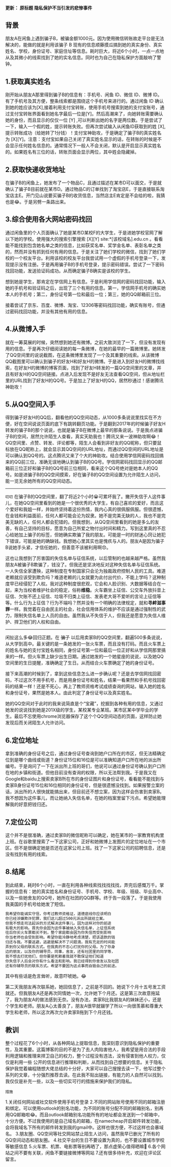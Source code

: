 #### 更新： 原标题 **隐私保护不当引发的悲惨事件**

## 背景

朋友A在闲鱼上遇到骗子B，被骗金额1000元。因为使用微信转账故走平台是无法解决的，能做的就是利用该骗子 B 现有的信息顺藤摸瓜搞到她的真实身份、真实姓名、学校，身份证号、家庭住址等信息。耗时巨大，将近6个小时，一点一点地从及其微小的线索找到了她的实名信息。同时也为自己在隐私保护方面敲响了警钟。

## 1.获取真实姓名

刚开始从朋友A那里得到骗子B的信息有：手机号、闲鱼 ID、微信 ID、微博 ID。有了手机号及其方便，整条线索都是围绕这个手机号来进行的。通过闲鱼 ID 确认到她的姓应该为[X],接着利用支付宝转账，使用手机号搜索到她的支付宝账号，通过支付宝转账界面看到她名字最后一位是[Y]。然后高潮来了，向她转账需要确认她的身份，而且显示的仅仅一位 [Y] ,可以判断出她的名字是两位数。于是尝试了一下，输入一个假的姓，提示转账失败。但再次尝试输入从闲鱼ID获取到的姓 [X],提示转账成功（给她转了1分钱）！支付宝神助攻，于是确定了骗子B的真实姓名为 [X]\[Y]。注意：支付宝如果自己关闭了真实姓名显示的话，在转账的时候是不会显示任何姓名信息的。通常情况下一般人不会关闭，默认是开启显示真实姓名的。如果姓名有三位的话，转账页面会显示两位，其中姓会隐藏掉。


## 2.获取快递收货地址

在骗子B的闲鱼上，她发布了一个物品C，且通过描述在某市D可以面交，于是就确认了骗子B目前就在某市D。通过物品C的订单找到了淘宝店E，于是直接联系淘宝店主E。开门见山说要买骗子B的收货信息，当然店主E肯定是不会给的啦，我猜也是😂。于是另劈一条路出来。

## 3.综合使用各大网站密码找回

通过闲鱼里的个人页面确认了她是某市D某校F的大学生，于是进她学校官网了解以下她的学校。使用强大的搜索引擎搜索 [X]\[Y] site:*[该校域名].edu.cn 。看看能不能找到包含她名单之类的信息，比如获奖名单、奖学金名单、表彰名单之类的，然而并没有抓到任何有用的信息。于是关注了她们学校的微信，找到了她们学校的一个校友平台。利用该校的校友平台我尝试用一个虚假的手机号登录一下，发现提示没有注册。于是再用骗子B的手机号登录，提示密码错误。尝试了一下密码找回功能，发送验证码成功。从而确定骗子B确实是该校的学生。

想到她是学生，那肯定在学信网上有信息。于是利用学信网的密码找回功能，输入她的手机号和验证码之后，出现了三个有用的信息。第一，学信网手机号的确实她本人的手机号；第二，身份证号第一位和最后一位；第三，她的QQ邮箱前三位。

接着尝试了京东、百度、微博、淘宝、12306等密码找回功能，确实有账号，但通过密码找回功能，并没有其他有用的信息。

## 4.从微博入手

就在一筹莫展的时候，突然想到她还有微博。之前大致浏览了一下，但没有发现有用的信息。于是再次仔细阅读她的每一条微博，在她的最早的一篇微博里。她转发了QQ空间里的说说截图，在这条微博里发现了一个及其重要的线索。从该微博QQ截图里可以确认到骗子的好友H和好友H的微博。于是进入到好友H的微博找线索，在好友H的微博的博客页面，找到了好友H转发的一篇QQ空间里的文章，并且有好友H的QQ空间链接。点进入后发现不是好友无法查看QQ空间，但从地址栏里的URL找到了好友H的QQ号。于是加上了好友H的QQ，居然秒通过！感谢腾讯神助攻！

## 5.从QQ空间入手

得到骗子好友H的QQ后，翻看他的QQ空间动态，从1000多条说说里找实在不方便，好在空间说说页面的底下有跳转翻页功能。于是翻到2017年的时候骗子好友H转发的骗子B的那个说说，也就是骗子B在微博上最早的那条说说。于是我点进骗子B的空间，居然允许陌生人查看，真实天助我也！腾讯又来一波神助攻啊😂！QQ空间里、点赞、转发、评论都等，陌生人会看到非好友的QQ昵称，但只要鼠标放在QQ昵称上，就会显示其QQ空间的URL地址，而通过QQ空间的URL地址是可以确认到QQ号的。这点腾讯又来了个大的神助攻。结合使用学信网密码找回搞来的QQ前三位，准确无误地确认到骗子B的QQ号。学信网密码找回显示的QQ邮箱前三位正好和骗子B的QQ号前三位相同，看来这个QQ号绝对是她本人的QQ号。如是进骗子B的QQ空间摸索，好在骗子B的QQ空间设置为允许陌生人访问，能一览无余她所有的QQ空间动态。

----
``叨叨``
在骗子B的QQ空间里，翻了将近2个小时😭可累坏我了。撇开失信于人这件事儿，在她QQ空间里看到的她是一个很优秀的大学生，有自己喜欢的爱好，而且这个爱好和我姐一样，并始终坚持着这份热情，我内心真的很佩服佩服。但很遗憾，在金钱和利益面前，任何人都可能会沦为奴隶。她不是完美无缺的人，我也不是完美无缺的人，任何人都会犯错的。但我想到，从QQ空间里看到的她是多么的友善，有自己坚持的目标，愿意为自己所爱之物付出时间和精力。写到这里真的不忍心给她加上骗子的标签，但她确实欺骗了我的朋友。可能是一时的财迷心窍让她犯下错误，可能是她的确缺钱。我想她心里其实也是愧疚与人的。朋友A是因为骗子B说她手头紧，才信任她的，但善意不该被利用啊😞。

这也让我想到了厉害国的失信名单与征信系统，以后管制的也越来越严格。虽然我朋友A被骗子B欺骗了，钱没了。但我还是坚决地反对这种失信名单与征信系统。一人失信全家遭殃，这种制度在专制国家只会沦为独裁政府控制人民的工具。难道老赖就应该受到欺负吗？难道老赖的儿女就要为此付出代价，不能上学吗？这种制度早已经侵犯了人权。我对这种制度很悲观，它会和人脸识别、大数据等结合在一起，来为当权者维护社会的稳定，俗称**维稳**。火车霸坐上征信、公交车外放抖音上征信、欠账不还上征信、垃圾不归类上征信、发表老大哥不爱听的言论上征信等等。什么行为上征信？行为不端吗？然并没有一个明确的法律规定，就和**寻衅滋事罪**一样。我觉着在自由民主的社会，社会信用体系的维护不应该是通过强制性的武力，限制失信名单上人员的自由。虽然我从不失信于人，但我还是愿意为失信人维护、捍卫他们的人权和自由。

----

闲扯这么多😂回归正题。在 ~~骗子~~ 以后用卖家B的QQ空间里，翻遍500多条说说，从大学到高中。最关键的是一条她发的一张火车票，而且没有打码。而且火车票上的姓名与她的支付宝姓名相同，身份证号第一位和最后一位正好和从学信网那里搞来的一样。但火车票上缺少出生日期。通过她发的一个她星座的说说，以及她QQ空间里的生日提醒，准确确定了生日。从而结合火车票确定了她的身份证号。

接下来高潮的时候到了，拿到这些信息怎么进一步确认呢？还是去学信网找回密码，不过这次不用手机号，而是用身份证号和姓名，结果一看果然和手机号找回密码的结果一样！还是不死心，再上了教师资格考试成绩查询的网站，输入她的姓名和身份证号，果然是她本人。由此判定了身份证号以及真实姓名。

她的QQ空间对于此时的我来说简直是个“宝藏”，挖掘到各种有用的信息，又通过她发的说说找到她是201X级的学生，某校某专业某班。某市区某中学毕业的学生。最后不忘使用chrome浏览器保存了这个个QQ空间动态的页面，这样防止她发现后而关闭陌生人允许访问。

## 6.定位地址

拿到准确的身份证号之后，通过身份证号查询到她户口所在的市区，但无法精确定位到是哪个曲线或街道？身份证15位和16位是可以准确知道户口所在地的派出所编号。于是询问了一下在派出所上班的哥们，他说可以通过身份证号确认到户口所在地的乡镇和街道。但他目前没有查询的权限，所以无法帮到我。于是我又在Google和baidu上搜索卖家B所在市的身份证图片和身份证号，看看能不能找到与卖家B身份证号15位和16位相同的身份证号，但是很遗憾没找到。如果报警立案的话，派出所的人很快就能搞出来，但目前还不想立案，因为这样会伤害到卖家B。我不想因为这件事儿，而让她纳入失信名单，在她的档案里留下污点。希望她能理解我的好意把钱归还。

## 7.定位公司

这个并不是很准确，通过卖家B的微信昵称可以确定，她在某市的一家教育机构里上班。在谷歌里搜索了一下这家公司，正好和她微博上发图片的定位地址在一个市区。但不是很确定她是否还在这家公司上班。找了一下这家公司的招聘信息，还是没有找到有用的线索。

## 8.结尾

到此结束，耗时6个小时，一直在利用各种线索找找找找找，弄完后感慨万千。掌握的信息有：她的真实姓名和身份证号、手机号、学校、年级、班级、毕业高中、以及一些她舍友的QQ号，她所在社团的QQ群等。终于告一段落了。于是我使用我美国的手机号给她发了短信。

```txt
我希望你能诚实守信，你考过教师资格证，道德底线你应该明白
你已经涉嫌欺诈犯罪，我们这儿超过500元派出所就给立案。
但我不想走司法起诉的方式解决这件事儿。因为这样对你的前途
有极大的影响。首先你会因为这件事被纳入失信名单，上征信系统
往后你买火车票都买不到，整个家庭都会因为你失信而受到影响
你当老师也会受到影响。希望你能冷静地考虑清楚，把该退款的钱
归还与我。不要逃避，逃避是解决不了问题滴，我有充足的时间能
弄到你父母的联系方式。但我真的不忍心打扰你的父母。为了你身
边的朋友，以及你的辅导员，同事，舍友，还有社团里的同学等，
我不想去打扰他们，但你要是死赖着我就不敢保证他们知道
你失信于人后会对你有什么看法和影响。我已经得到你舍友以及社团
还有你辅导员的联系方式。希望不要因为这点事而自毁自己的前途。
```

其中有些话是危言耸听，故意吓唬她。😂

第二天我朋友再次联系她，她回信息了，之前是不回的。她说下个月十五号发工资就还。但我朋友A还是再次同情她一次，允许她下个月还。这是第三次故意拖延了，我为朋友A的做法感到无奈。没有办法，卖家B比我朋友A的妹妹还小，还是个学生和老师。朋友A心太善良了，朋友A很早就辍学了所以一向很羡慕和尊重大学生和老师，所以这次再次允许卖家B拖到下个月还钱。

## 教训

整个过程花了6个小时，从各种网站上提取信息，我深刻意识到隐私保护的重要性，及其重要。这篇博客的目的不是为了去人肉陷害他人，我希望是用合法的手段利用逻辑和推理来捍卫自己的权力，整个过程没有违法，没有侵害到他人权力，仅仅是利用一些 公开的信息进行推理和判断，从而找到自己想要的信息。关于隐私保护我觉着编程随想大佬总结的十分好，大家可以自己搜搜去读一下，他写过整个系列的文章，十分强烈推荐去读。在此我不贴出链接，有能力的人自然可以找到。我仅仅是补充一些，以及一些切实可行的措施来保护我们的隐私。

```措施```

1.关闭任何网站或社交软件使用手机号登录
2.不同的网站账号使用不同的邮箱注册和绑定。可以使用outlook的别名功能，为不同的账号分配不同的邮箱别名，别再用QQ邮箱啦😂。而且outlook邮箱别名功能所有的地址都会发送到一个邮箱中，十分方便。不过我使用的是自己域名的邮箱，在namecheap开启邮件转发功能，会将我域名下所有的邮件转发到我的gmail中。这样也很方便，不过这样也会暴域名。
3.朋友圈、QQ空间等社交网站禁止陌生人访问，虽然我早已删光了所有的QQ空间动态和朋友圈。
4.社交平台的生日不要设置为真的，也不要设置城市学校等敏感信息
5.火车票、机票、电影票等别再晒了，那点虚荣心值得晒嘛🐎
6.各个网站之间不要有关联，闲鱼不要链接微博等网站
7.还有很多待补充，欢迎在评论区留言。

